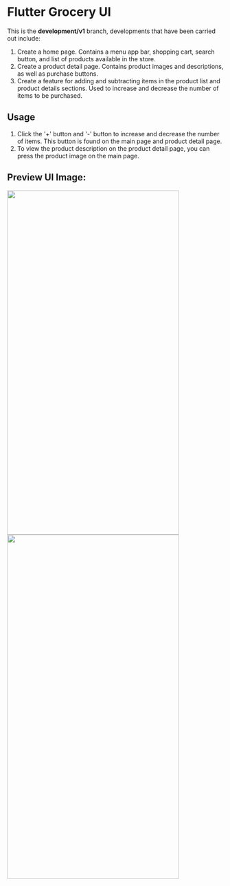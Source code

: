 # Flutter Grocery UI

This is the **development/v1** branch, developments that have been carried out include:
1. Create a home page. Contains a menu app bar, shopping cart, search button, and list of products available in the store.
2. Create a product detail page. Contains product images and descriptions, as well as purchase buttons.
4. Create a feature for adding and subtracting items in the product list and product details sections. Used to increase and decrease the number of items to be purchased.

## Usage

1. Click the '+' button and '-' button to increase and decrease the number of items. This button is found on the main page and product detail page.
2. To view the product description on the product detail page, you can press the product image on the main page.

## Preview UI Image:

<img src="https://github.com/achmadfaizalawi/flutter_grocery_ui/blob/development/v1/assets/preview_ui_images/home_page.png?raw=true" width="400" height="800"/> <img src="https://github.com/achmadfaizalawi/flutter_grocery_ui/blob/development/v1/assets/preview_ui_images/detail_product_page.png?raw=true" width="400" height="800"/> 